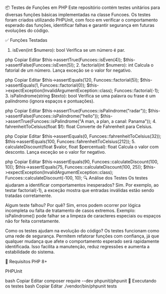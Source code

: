 📦 Testes de Funções em PHP
Este repositório contém testes unitários para diversas funções básicas implementadas na classe Funcoes. Os testes foram criados utilizando PHPUnit, com foco em verificar o comportamento esperado das funções, identificar falhas e garantir segurança em futuras evoluções do código.

✅ Funções Testadas
1. isEven(int $numero): bool
Verifica se um número é par.

php
Copiar
Editar
$this->assertTrue(Funcoes::isEven(4));
$this->assertFalse(Funcoes::isEven(5));
2. factorial(int $numero): int
Calcula o fatorial de um número. Lança exceção se o valor for negativo.

php
Copiar
Editar
$this->assertEquals(120, Funcoes::factorial(5));
$this->assertEquals(1, Funcoes::factorial(0));
$this->expectException(InvalidArgumentException::class);
Funcoes::factorial(-1);
3. isPalindrome(string $texto): bool
Verifica se uma palavra ou frase é um palíndromo (ignora espaços e pontuações).

php
Copiar
Editar
$this->assertTrue(Funcoes::isPalindrome("radar"));
$this->assertFalse(Funcoes::isPalindrome("hello"));
$this->assertTrue(Funcoes::isPalindrome("A man, a plan, a canal: Panama"));
4. fahrenheitToCelsius(float $f): float
Converte de Fahrenheit para Celsius.

php
Copiar
Editar
$this->assertEquals(0, Funcoes::fahrenheitToCelsius(32));
$this->assertEquals(100, Funcoes::fahrenheitToCelsius(212));
5. calculateDiscount(float $valor, float $percentual): float
Calcula o valor com desconto. Lança exceção se o valor for negativo.

php
Copiar
Editar
$this->assertEquals(90, Funcoes::calculateDiscount(100, 10));
$this->assertEquals(75, Funcoes::calculateDiscount(100, 25));
$this->expectException(InvalidArgumentException::class);
Funcoes::calculateDiscount(-100, 10);
🔍 Análise dos Testes
Os testes ajudaram a identificar comportamentos inesperados?
Sim. Por exemplo, ao testar factorial(-1), a exceção mostra que entradas inválidas estão sendo tratadas corretamente.

Algum teste falhou? Por quê?
Sim, erros podem ocorrer por lógica incompleta ou falta de tratamento de casos extremos. Exemplo: isPalindrome() pode falhar se a limpeza de caracteres especiais ou espaços não for feita corretamente.

Como os testes ajudam na evolução do código?
Os testes funcionam como uma rede de segurança. Permitem refatorar funções com confiança, já que qualquer mudança que afete o comportamento esperado será rapidamente identificada. Isso facilita a manutenção, reduz regressões e aumenta a estabilidade do sistema.

🧪 Requisitos
PHP 8+

PHPUnit

bash
Copiar
Editar
composer require --dev phpunit/phpunit
🚀 Executando os testes
bash
Copiar
Editar
./vendor/bin/phpunit tests
